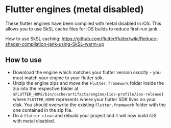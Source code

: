 # Flutter engines (metal disabled)

These flutter engines have been compiled with metal disabled in iOS. This allows you to use SkSL cache files for iOS builds to reduce first-run jank.

How to use SkSL caching: https://github.com/flutter/flutter/wiki/Reduce-shader-compilation-jank-using-SkSL-warm-up

## How to use

* Download the engine which matches your flutter version *exactly* - you must match your engine to your flutter sdk.
* Unzip the engine zips and move the `Flutter.framework` folder inside the zip into the respective folder at `$FLUTTER_HOME/bin/cache/artifacts/engine/[ios-profile/ios-release]` where `FLUTTER_HOME` represents where your flutter SDK lives on your disk. You should overwrite the existing `Flutter.framework` folder with the one contained in the zip file.
* Do a `flutter clean` and rebuild your project and it will now build iOS with metal disabled.
